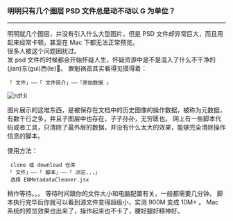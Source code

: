 ### 明明只有几个图层 PSD 文件总是动不动以 G 为单位？

***
明明就几个图层，并没有引入什么大型图片，但是 PSD 文件却异常巨大，而且用起来经常卡顿，甚至在 Mac 下都无法正常预览。<br>
很多人被这个问题困扰过。<br>
发 psd 文件的时候都会开始怀疑人生，怀疑资源中是不是混入了什么不干净的(jian)东(gui)西(le)🌚。
罪魁祸首其实看得见摸得着：

```
「 文件」——「 文件简介」——「原始数据 」
```

![rdf:li](https://pic3.zhimg.com/v2-7de17a5467833e87f67e8996c565307e_b.png)

图片展示的这堆东西，是被保存在文档中的历史图像的操作数据，被称为元数据，有数千行之多，并且子图层中也存在，子子孙孙，无穷匮也。
网上有一些脚本代码或者工具，只清除了最外层的数据，并没有什么太大的效果，能够完全清除操作信息的脚本。

使用方法：

```
 clone 或 download 仓库
「 文件」——「 脚本」——「 浏览...」
 选择 ENMetadataCleaner.jsx
```

稍作等待。。。
等待时间跟你的文件大小和电脑配置有关，一般都需要几分钟。
脚本执行完毕后你就可以看到源文件变得超级小，实测 900M 变成 10M+ 。
Mac 系统的预览效果也出来了，操作起来也不卡了，腰好腿好精神好。






